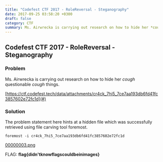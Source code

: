 ```yaml
---
title: "Codefest CTF 2017 - RoleReversal - Steganography"
date: 2017-09-25 03:58:20 +0300
draft: false
category: CTF
summary: Ms. Airwrecka is carrying out research on how to hide her *cough* questionable *cough* things.
---
```

## Codefest CTF 2017 - RoleReversal - Steganography
### Problem

Ms. Airwrecka is carrying out research on how to hide her *cough* questionable *cough* things.

[https://ctf.codefest.tech/data/attachments/cr4ck_7hi5_7ce7aa193db6fd41fc3857602e72fc1d](#)

### Solution

The problem statement here hints at a hidden file which was successfully retrieved using file carving tool foremost.

<pre><code>foremost -i cr4ck_7hi5_7ce7aa193db6fd41fc3857602e72fc1d</code></pre>

[00000003.png](#)

FLAG: __flag{didn'tknowflagscouldbeinimages}__
